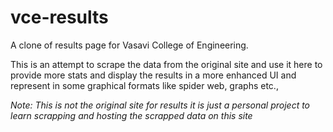 # vce-results

A clone of results page for Vasavi College of Engineering.

This is an attempt to scrape the data from the original site and use it here to provide more stats and display the results in a more enhanced UI and represent in some graphical formats like spider web, graphs etc.,

*Note: This is not the original site for results it is just a personal project to learn scrapping and hosting the scrapped data on this site*